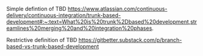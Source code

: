 Simple defintion of TBD
https://www.atlassian.com/continuous-delivery/continuous-integration/trunk-based-development#:~:text=What%20is%20trunk%2Dbased%20development,streamlines%20merging%20and%20integration%20phases.

Restrictive definition of TBD
https://gitbetter.substack.com/p/branch-based-vs-trunk-based-development
